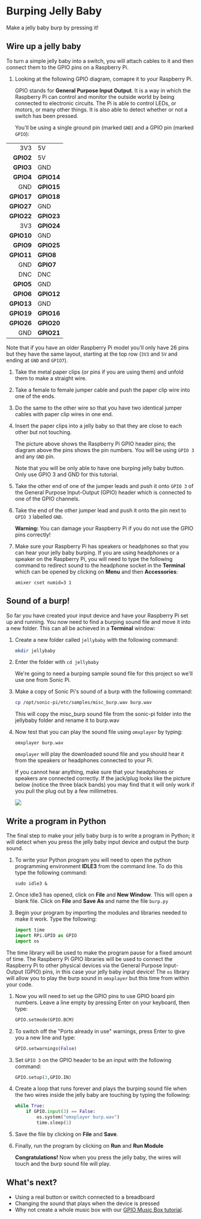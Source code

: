 # Burping Jelly Baby

Make a jelly baby burp by pressing it!

## Wire up a jelly baby

To turn a simple jelly baby into a switch, you will attach cables to it and then connect them to the GPIO pins on a Raspberry Pi.

1. Looking at the following GPIO diagram, comapre it to your Raspberry Pi. 

   GPIO stands for **General Purpose Input Output**. It is a way in which the Raspberry Pi can control and monitor the outside world by being connected to electronic circuits.  The Pi is able to control LEDs, or motors, or many other things.  It is also able to detect whether or not a switch has been pressed.

   You'll be using a single ground pin (marked `GND`) and a GPIO pin (marked `GPIO`):

|            |            |
|-----------:|:-----------|
|    3V3     | 5V         |
|  **GPIO2** | 5V         |
|  **GPIO3** | GND        |
|  **GPIO4** | **GPIO14** |
|        GND | **GPIO15** |
| **GPIO17** | **GPIO18** |
| **GPIO27** | GND        |
| **GPIO22** | **GPIO23** |
|        3V3 | **GPIO24** |
| **GPIO10** | GND        |
|  **GPIO9** | **GPIO25** |
| **GPIO11** | **GPIO8**  |
|        GND | **GPIO7**  |
|        DNC | DNC        |
|  **GPIO5** | GND        |
|  **GPIO6** | **GPIO12** |
| **GPIO13** | GND        |
| **GPIO19** | **GPIO16** |
| **GPIO26** | **GPIO20** |
|        GND | **GPIO21** |

Note that if you have an older Raspberry Pi model you'll only have 26 pins but they have the same layout, starting at the top row (`3V3` and `5V` and ending at `GND` and `GPIO7`).

1. Take the metal paper clips (or pins if you are using them) and unfold them to make a straight wire.

2. Take a female to female jumper cable and push the paper clip wire into one of the ends.

3. Do the same to the other wire so that you have two identical jumper cables with paper clip wires in one end.

4. Insert the paper clips into a jelly baby so that they are close to each other but not touching.

   The picture above shows the Raspberry Pi GPIO header pins; the diagram above the pins shows the pin numbers. You will be using `GPIO 3` and any `GND` pin. 
    
   Note that you will be only able to have one burping jelly baby button. Only use GPIO 3 and GND for this tutorial.

5. Take the other end of one of the jumper leads and push it onto `GPIO 3` of the General Purpose Input-Output (GPIO) header which is connected to one of the GPIO channels.

6. Take the end of the other jumper lead and push it onto the pin next to `GPIO 3` labelled `GND`.

   **Warning:** You can damage your Raspberry Pi if you do not use the GPIO pins correctly! 

7. Make sure your Raspberry Pi has speakers or headphones so that you can hear your jelly baby burping. If you are using headphones or a speaker on the Raspberry Pi, you will need to type the following command to redirect sound to the headphone socket in the **Terminal** which can be opened by clicking on **Menu** and then **Accessories**:

    `amixer cset numid=3 1`

## Sound of a burp!

So far you have created your input device and have your Raspberry Pi set up and running. You now need to find a burping sound file and move it into a new folder. This can all be achieved in a **Terminal** window:

1. Create a new folder called `jellybaby` with the following command:

    ```bash
    mkdir jellybaby
    ```

1. Enter the folder with `cd jellybaby`

    We're going to need a burping sample sound file for this project so we'll use one from Sonic Pi.

1. Make a copy of Sonic Pi's sound of a burp with the following command:

    ```bash
    cp /opt/sonic-pi/etc/samples/misc_burp.wav burp.wav
    ```

    This will copy the misc_burp sound file from the sonic-pi folder into the jellybaby folder and rename it to burp.wav

3.  Now test that you can play the sound file using `omxplayer` by typing:

    ```
    omxplayer burp.wav
    ```

    `omxplayer` will play the downloaded sound file and you should hear it from the speakers or headphones connected to your Pi.

    If you cannot hear anything, make sure that your headphones or speakers are connected correctly.  If the jack/plug looks like the picture below (notice the three black bands) you may find that it will only work if you pull the plug out by a few millimetres.

    ![](images/3-5mmjack.jpg)

## Write a program in Python

The final step to make your jelly baby burp is to write a program in Python; it will detect when you press the jelly baby input device and output the burp sound.


1. To write your Python program you will need to open the python programming environment **IDLE3** from the command line. To do this type the following command:

    ```
    sudo idle3 &
    ```

1. Once idle3 has opened, click on **File** and **New Window**. This will open a blank file. Click on **File** and **Save As** and name the file `burp.py`

1. Begin your program by importing the modules and libraries needed to make it work. Type the following:

    ```python
    import time
    import RPi.GPIO as GPIO
    import os
    ```

 The time library will be used to make the program pause for a fixed amount of time. The Raspberry Pi GPIO libraries will be used to connect the Raspberry Pi to other physical devices via the General Purpose Input-Output (GPIO) pins, in this case your jelly baby input device! The `os` library will allow you to play the burp sound in `omxplayer` but this time from within your code.

1. Now you will need to set up the GPIO pins to use GPIO board pin numbers. Leave a line empty by pressing Enter on your keyboard, then type:

    ```python
    GPIO.setmode(GPIO.BCM)
    ```
    
1. To switch off the "Ports already in use" warnings, press Enter to give you a new line and type:

    ```python
    GPIO.setwarnings(False)
    ```
    
1. Set `GPIO 3` on the GPIO header to be an input with the following command:

    ```python
    GPIO.setup(3,GPIO.IN)
    ```

1. Create a loop that runs forever and plays the burping sound file when the two wires inside the jelly baby are touching by typing the following:

    ```python
    while True:
        if GPIO.input(3) == False:
            os.system("omxplayer burp.wav")
            time.sleep(1)
    ```

1. Save the file by clicking on **File** and **Save**.

1. Finally, run the program by clicking on **Run** and **Run Module**

    **Congratulations!** Now when you press the jelly baby, the wires will touch and the burp sound file will play.


## What's next?

- Using a real button or switch connected to a breadboard
- Changing the sound that plays when the device is pressed
- Why not create a whole music box with our [GPIO Music Box tutorial](http://www.raspberrypi.org/learning/gpio-music-box/). 

